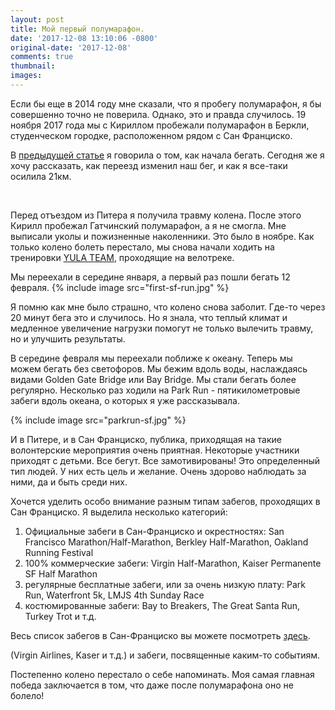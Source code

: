 ```yaml
---
layout: post
title: Мой первый полумарафон.
date: '2017-12-08 13:10:06 -0800'
original-date: '2017-12-08'
comments: true
thumbnail:
images:
---
```


Если бы еще в 2014 году мне сказали, что я пробегу полумарафон, я бы совершенно точно не поверила. Однако, это и правда случилось. 19 ноября 2017 года мы с Кириллом пробежали полумарафон в Беркли, студенческом городке, расположенном рядом с Сан Франциско.

В <a href="http://karmelalla.com/my-running" target="_blank">предыдущей статье</a> я говорила о том, как начала бегать. Сегодня же я хочу рассказать, как переезд изменил наш бег, и как я все-таки осилила 21км.
<!--separate--> 
Перед отъездом из Питера я получила травму колена. После этого Кирилл пробежал Гатчинский полумарафон, а я не смогла. Мне выписали уколы и пожизненные наколенники. Это было в ноябре.
Как только колено болеть перестало, мы снова начали ходить на тренировки <a href="https://vk.com/yulateam" target="_blank">YULA TEAM</a>, проходящие на велотреке.

Мы переехали в середине января, а первый раз пошли бегать 12 февраля.
{% include image src="first-sf-run.jpg" %}

Я помню как мне было страшно, что колено снова заболит. Где-то через 20 минут бега это и случилось. Но я знала, что теплый климат и медленное увеличение нагрузки помогут не только вылечить травму, но и улучшить результаты.

В середине февраля мы переехали поближе к океану. Теперь мы можем бегать без светофоров. Мы бежим вдоль воды, наслаждаясь видами Golden Gate Bridge или Bay Bridge. Мы стали бегать более регулярно. Несколько раз ходили на Park Run - пятикилометровые забеги вдоль океана, о которых я уже рассказывала.

{% include image src="parkrun-sf.jpg" %}

И в Питере, и в Сан Франциско, публика, приходящая на такие волонтерские мероприятия очень приятная. Некоторые участники приходят с детьми. Все бегут. Все замотивированы! Это определенный тип людей. У них есть цель и желание. Очень здорово наблюдать за ними, да и быть среди них.

Хочется уделить особо внимание разным типам забегов, проходящих в Сан Франциско.
Я выделила несколько категорий:

1. Официальные забеги в Сан-Франциско и окрестностях: San Francisco Marathon/Half-Marathon, Berkley Half-Marathon, Oakland Running Festival
2. 100% коммерческие забеги: Virgin Half-Marathon, Kaiser Permanente SF Half Marathon
3. регулярные бесплатные забеги, или за очень низкую плату: Park Run, Waterfront 5k, LMJS 4th Sunday Race
4. костюмированные забеги: Bay to Breakers, The Great Santa Run, Turkey Trot и т.д.

Весь список забегов в Сан-Франциско вы можете посмотреть <a href="https://www.sfruns.com/" target="blank">здесь</a>.



 (Virgin Airlines, Kaser и т.д.) и забеги, посвященные каким-то событиям.







Постепенно колено перестало о себе напоминать.
Моя самая главная победа заключается в том, что даже после полумарафона оно не болело!


